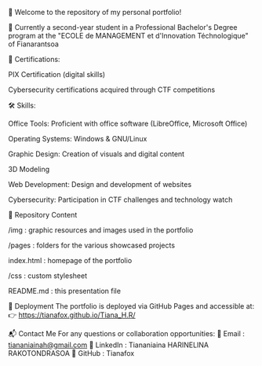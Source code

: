 📁 Welcome to the repository of my personal portfolio!

👤 Currently a second-year student in a Professional Bachelor's Degree program at the "ECOLE de MANAGEMENT et d'Innovation Téchnologique" of Fianarantsoa

📜 Certifications:

PIX Certification (digital skills)

Cybersecurity certifications acquired through CTF competitions

🛠️ Skills:

Office Tools: Proficient with office software (LibreOffice, Microsoft Office)

Operating Systems: Windows & GNU/Linux

Graphic Design: Creation of visuals and digital content

3D Modeling

Web Development: Design and development of websites

Cybersecurity: Participation in CTF challenges and technology watch

📂 Repository Content

/img : graphic resources and images used in the portfolio

/pages : folders for the various showcased projects

index.html : homepage of the portfolio

/css : custom stylesheet

README.md : this presentation file

🚀 Deployment
The portfolio is deployed via GitHub Pages and accessible at:
👉 https://tianafox.github.io/Tiana_H.R/

📬 Contact Me
For any questions or collaboration opportunities:
📧 Email : tiananiainah@gmail.com
💼 LinkedIn : Tiananiaina HARINELINA RAKOTONDRASOA
🐙 GitHub : Tianafox
